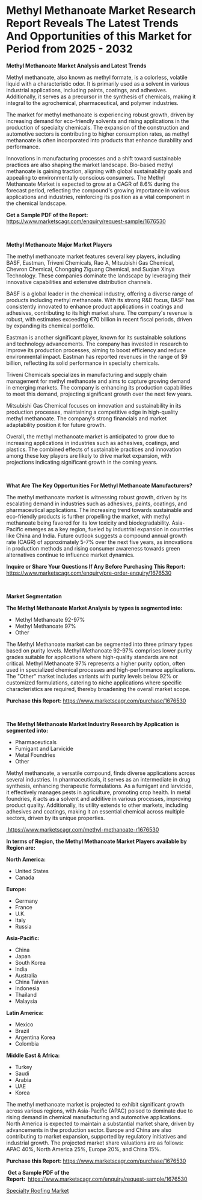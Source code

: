 <p><h1>Methyl Methanoate Market Research Report Reveals The Latest Trends And Opportunities of this Market for Period from 2025 - 2032</h1></p><p><strong>Methyl Methanoate Market Analysis and Latest Trends</strong></p>
<p><p>Methyl methanoate, also known as methyl formate, is a colorless, volatile liquid with a characteristic odor. It is primarily used as a solvent in various industrial applications, including paints, coatings, and adhesives. Additionally, it serves as a precursor in the synthesis of chemicals, making it integral to the agrochemical, pharmaceutical, and polymer industries.</p><p>The market for methyl methanoate is experiencing robust growth, driven by increasing demand for eco-friendly solvents and rising applications in the production of specialty chemicals. The expansion of the construction and automotive sectors is contributing to higher consumption rates, as methyl methanoate is often incorporated into products that enhance durability and performance.</p><p>Innovations in manufacturing processes and a shift toward sustainable practices are also shaping the market landscape. Bio-based methyl methanoate is gaining traction, aligning with global sustainability goals and appealing to environmentally conscious consumers. The Methyl Methanoate Market is expected to grow at a CAGR of 8.6% during the forecast period, reflecting the compound's growing importance in various applications and industries, reinforcing its position as a vital component in the chemical landscape.</p></p>
<p><strong>Get a Sample PDF of the Report:&nbsp;</strong> <a href="https://www.marketscagr.com/enquiry/request-sample/1676530?utm_campaign=2461&utm_medium=2&utm_source=Github&utm_content=ia&utm_term=24032025&utm_id=methyl-methanoate">https://www.marketscagr.com/enquiry/request-sample/1676530</a></p>
<p>&nbsp;</p>
<p><strong>Methyl Methanoate Major Market Players</strong></p>
<p><p>The methyl methanoate market features several key players, including BASF, Eastman, Triveni Chemicals, Rao A, Mitsubishi Gas Chemical, Chevron Chemical, Chongqing Ziguang Chemical, and Suqian Xinya Technology. These companies dominate the landscape by leveraging their innovative capabilities and extensive distribution channels.</p><p>BASF is a global leader in the chemical industry, offering a diverse range of products including methyl methanoate. With its strong R&D focus, BASF has consistently innovated to enhance product applications in coatings and adhesives, contributing to its high market share. The company's revenue is robust, with estimates exceeding €70 billion in recent fiscal periods, driven by expanding its chemical portfolio.</p><p>Eastman is another significant player, known for its sustainable solutions and technology advancements. The company has invested in research to improve its production processes, aiming to boost efficiency and reduce environmental impact. Eastman has reported revenues in the range of $9 billion, reflecting its solid performance in specialty chemicals.</p><p>Triveni Chemicals specializes in manufacturing and supply chain management for methyl methanoate and aims to capture growing demand in emerging markets. The company is enhancing its production capabilities to meet this demand, projecting significant growth over the next few years.</p><p>Mitsubishi Gas Chemical focuses on innovation and sustainability in its production processes, maintaining a competitive edge in high-quality methyl methanoate. The company’s strong financials and market adaptability position it for future growth.</p><p>Overall, the methyl methanoate market is anticipated to grow due to increasing applications in industries such as adhesives, coatings, and plastics. The combined effects of sustainable practices and innovation among these key players are likely to drive market expansion, with projections indicating significant growth in the coming years.</p></p>
<p>&nbsp;</p>
<p><strong>What Are The Key Opportunities For Methyl Methanoate Manufacturers?</strong></p>
<p><p>The methyl methanoate market is witnessing robust growth, driven by its escalating demand in industries such as adhesives, paints, coatings, and pharmaceutical applications. The increasing trend towards sustainable and eco-friendly products is further propelling the market, with methyl methanoate being favored for its low toxicity and biodegradability. Asia-Pacific emerges as a key region, fueled by industrial expansion in countries like China and India. Future outlook suggests a compound annual growth rate (CAGR) of approximately 5-7% over the next five years, as innovations in production methods and rising consumer awareness towards green alternatives continue to influence market dynamics.</p></p>
<p><strong>Inquire or Share Your Questions If Any Before Purchasing This Report:</strong> <a href="https://www.marketscagr.com/enquiry/pre-order-enquiry/1676530?utm_campaign=2461&utm_medium=2&utm_source=Github&utm_content=ia&utm_term=24032025&utm_id=methyl-methanoate">https://www.marketscagr.com/enquiry/pre-order-enquiry/1676530</a></p>
<p>&nbsp;</p>
<p><strong>Market Segmentation</strong></p>
<p><strong>The Methyl Methanoate Market Analysis by types is segmented into:</strong></p>
<p><ul><li>Methyl Methanoate 92-97%</li><li>Methyl Methanoate 97%</li><li>Other</li></ul></p>
<p><p>The Methyl Methanoate market can be segmented into three primary types based on purity levels. Methyl Methanoate 92-97% comprises lower purity grades suitable for applications where high-quality standards are not critical. Methyl Methanoate 97% represents a higher purity option, often used in specialized chemical processes and high-performance applications. The "Other" market includes variants with purity levels below 92% or customized formulations, catering to niche applications where specific characteristics are required, thereby broadening the overall market scope.</p></p>
<p><strong>Purchase this Report:&nbsp;</strong><a href="https://www.marketscagr.com/purchase/1676530?utm_campaign=2461&utm_medium=2&utm_source=Github&utm_content=ia&utm_term=24032025&utm_id=methyl-methanoate">https://www.marketscagr.com/purchase/1676530</a></p>
<p>&nbsp;</p>
<p><strong>The Methyl Methanoate Market Industry Research by Application is segmented into:</strong></p>
<p><ul><li>Pharmaceuticals</li><li>Fumigant and Larvicide</li><li>Metal Foundries</li><li>Other</li></ul></p>
<p><p>Methyl methanoate, a versatile compound, finds diverse applications across several industries. In pharmaceuticals, it serves as an intermediate in drug synthesis, enhancing therapeutic formulations. As a fumigant and larvicide, it effectively manages pests in agriculture, promoting crop health. In metal foundries, it acts as a solvent and additive in various processes, improving product quality. Additionally, its utility extends to other markets, including adhesives and coatings, making it an essential chemical across multiple sectors, driven by its unique properties.</p></p>
<p><a href="https://www.marketscagr.com/methyl-methanoate-r1676530?utm_campaign=2461&utm_medium=2&utm_source=Github&utm_content=ia&utm_term=24032025&utm_id=methyl-methanoate">&nbsp;https://www.marketscagr.com/methyl-methanoate-r1676530</a></p>
<p><strong>In terms of Region, the Methyl Methanoate Market Players available by Region are:</strong></p>
<p>
    <p> <strong> North America: </strong>
        <ul>
            <li>United States</li>
            <li>Canada</li>
        </ul>
        </p> 
    <p> <strong> Europe: </strong>
        <ul>
            <li>Germany</li>
            <li>France</li>
            <li>U.K.</li>
            <li>Italy</li>
            <li>Russia</li>
        </ul>
        </p> 
    <p> <strong> Asia-Pacific: </strong>
        <ul>
            <li>China</li>
            <li>Japan</li>
            <li>South Korea</li>
            <li>India</li>
            <li>Australia</li>
            <li>China Taiwan</li>
            <li>Indonesia</li>
            <li>Thailand</li>
            <li>Malaysia</li>
        </ul>
        </p> 
    <p> <strong> Latin America: </strong>
        <ul>
            <li>Mexico</li>
            <li>Brazil</li>
            <li>Argentina Korea</li>
            <li>Colombia</li>
        </ul>
        </p> 
    <p> <strong> Middle East & Africa: </strong>
        <ul>
            <li>Turkey</li>
            <li>Saudi</li>
            <li>Arabia</li>
            <li>UAE</li>
            <li>Korea</li>
        </ul>
    </p>
    </p>
<p><p>The methyl methanoate market is projected to exhibit significant growth across various regions, with Asia-Pacific (APAC) poised to dominate due to rising demand in chemical manufacturing and automotive applications. North America is expected to maintain a substantial market share, driven by advancements in the production sector. Europe and China are also contributing to market expansion, supported by regulatory initiatives and industrial growth. The projected market share valuations are as follows: APAC 40%, North America 25%, Europe 20%, and China 15%.</p></p>
<p><strong>Purchase this Report: </strong><a href="https://www.marketscagr.com/purchase/1676530?utm_campaign=2461&utm_medium=2&utm_source=Github&utm_content=ia&utm_term=24032025&utm_id=methyl-methanoate">https://www.marketscagr.com/purchase/1676530</a></p>
<p>&nbsp;<strong>Get a Sample PDF of the Report:&nbsp;&nbsp;</strong><a href="https://www.marketscagr.com/enquiry/request-sample/1676530?utm_campaign=2461&utm_medium=2&utm_source=Github&utm_content=ia&utm_term=24032025&utm_id=methyl-methanoate">https://www.marketscagr.com/enquiry/request-sample/1676530</a></p>
<p><strong></strong></p>
<p><p><a href="https://github.com/techerghalim/Market-Research-Report-List-1/blob/main/specialty-roofing-market.md?utm_campaign=2461&utm_medium=2&utm_source=Github&utm_content=ia&utm_term=24032025&utm_id=methyl-methanoate">Specialty Roofing Market</a></p></p>